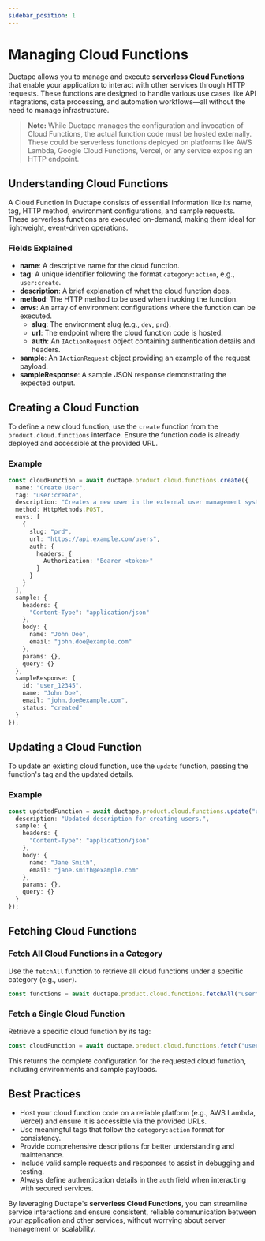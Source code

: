 ```yaml
---
sidebar_position: 1
---
```


# Managing Cloud Functions

Ductape allows you to manage and execute **serverless Cloud Functions** that enable your application to interact with other services through HTTP requests. These functions are designed to handle various use cases like API integrations, data processing, and automation workflows—all without the need to manage infrastructure.

> **Note:** While Ductape manages the configuration and invocation of Cloud Functions, the actual function code must be hosted externally. These could be serverless functions deployed on platforms like AWS Lambda, Google Cloud Functions, Vercel, or any service exposing an HTTP endpoint.

## Understanding Cloud Functions
A Cloud Function in Ductape consists of essential information like its name, tag, HTTP method, environment configurations, and sample requests. These serverless functions are executed on-demand, making them ideal for lightweight, event-driven operations.

### Fields Explained
- **name**: A descriptive name for the cloud function.
- **tag**: A unique identifier following the format `category:action`, e.g., `user:create`.
- **description**: A brief explanation of what the cloud function does.
- **method**: The HTTP method to be used when invoking the function.
- **envs**: An array of environment configurations where the function can be executed.
  - **slug**: The environment slug (e.g., `dev`, `prd`).
  - **url**: The endpoint where the cloud function code is hosted.
  - **auth**: An `IActionRequest` object containing authentication details and headers.
- **sample**: An `IActionRequest` object providing an example of the request payload.
- **sampleResponse**: A sample JSON response demonstrating the expected output.

## Creating a Cloud Function
To define a new cloud function, use the `create` function from the `product.cloud.functions` interface. Ensure the function code is already deployed and accessible at the provided URL.

### Example
```typescript
const cloudFunction = await ductape.product.cloud.functions.create({
  name: "Create User",
  tag: "user:create",
  description: "Creates a new user in the external user management system.",
  method: HttpMethods.POST,
  envs: [
    {
      slug: "prd",
      url: "https://api.example.com/users",
      auth: {
        headers: {
          Authorization: "Bearer <token>"
        }
      }
    }
  ],
  sample: {
    headers: {
      "Content-Type": "application/json"
    },
    body: {
      name: "John Doe",
      email: "john.doe@example.com"
    },
    params: {},
    query: {}
  },
  sampleResponse: {
    id: "user_12345",
    name: "John Doe",
    email: "john.doe@example.com",
    status: "created"
  }
});
```

## Updating a Cloud Function
To update an existing cloud function, use the `update` function, passing the function's tag and the updated details.

### Example
```typescript
const updatedFunction = await ductape.product.cloud.functions.update("user:create", {
  description: "Updated description for creating users.",
  sample: {
    headers: {
      "Content-Type": "application/json"
    },
    body: {
      name: "Jane Smith",
      email: "jane.smith@example.com"
    },
    params: {},
    query: {}
  }
});
```

## Fetching Cloud Functions

### Fetch All Cloud Functions in a Category
Use the `fetchAll` function to retrieve all cloud functions under a specific category (e.g., `user`).

```typescript
const functions = await ductape.product.cloud.functions.fetchAll("user");
```

### Fetch a Single Cloud Function
Retrieve a specific cloud function by its tag:

```typescript
const cloudFunction = await ductape.product.cloud.functions.fetch("user:create");
```

This returns the complete configuration for the requested cloud function, including environments and sample payloads.

## Best Practices
- Host your cloud function code on a reliable platform (e.g., AWS Lambda, Vercel) and ensure it is accessible via the provided URLs.
- Use meaningful tags that follow the `category:action` format for consistency.
- Provide comprehensive descriptions for better understanding and maintenance.
- Include valid sample requests and responses to assist in debugging and testing.
- Always define authentication details in the `auth` field when interacting with secured services.

By leveraging Ductape's **serverless Cloud Functions**, you can streamline service interactions and ensure consistent, reliable communication between your application and other services, without worrying about server management or scalability.

